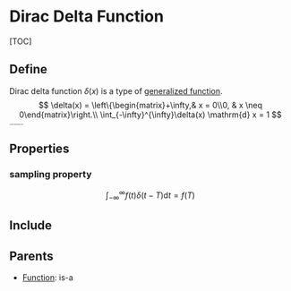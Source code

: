 # Dirac Delta Function

[TOC]

## Define

Dirac delta function $\delta(x)$ is a type of [generalized function](./Function.md). 
$$
\delta(x) = \left\{\begin{matrix}+\infty,& x = 0\\0, & x \neq 0\end{matrix}\right.\\
\int_{-\infty}^{\infty}\delta(x) \mathrm{d} x = 1
$$
<img src="assets/Dirac_distribution_PDF.svg" alt="Dirac_distribution_PDF" style="zoom:15%;" />

## Properties

### sampling property  

$$
\int_{-\infty}^{\infty} f(t) \delta(t-T) \mathrm{d} t = f(T)
$$

## Include

## Parents

- [Function](./Function.md): is-a

